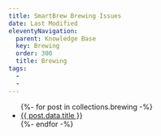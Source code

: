 ```yaml
---
title: SmartBrew Brewing Issues
date: Last Modified 
eleventyNavigation:
  parent: Knowledge Base
  key: Brewing
  order: 300
  title: Brewing
tags:
  -  
  - 
---
```

<ul>
{%- for post in collections.brewing -%}
  <li><a href="{{ post.url | url }}">{{ post.data.title }}</a></li>
{%- endfor -%}
</ul>